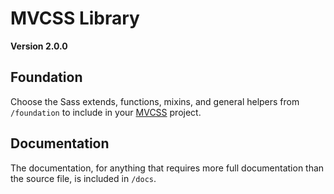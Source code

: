 # MVCSS Library

**Version 2.0.0**

## Foundation

Choose the Sass extends, functions, mixins, and general helpers from `/foundation` to include in your [MVCSS](http://mvcss.github.io/) project.

## Documentation

The documentation, for anything that requires more full documentation than the source file, is included in `/docs`.
